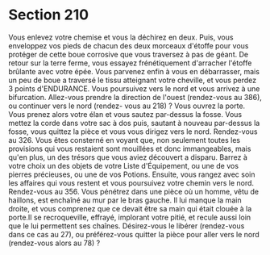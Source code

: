 # Section 210

Vous enlevez votre chemise et vous la déchirez en deux. Puis, vous enveloppez vos pieds
de chacun des deux morceaux d'étoffe pour vous protéger de cette boue corrosive que
vous traversez à pas de géant. De retour sur la terre ferme, vous essayez frénétiquement
d'arracher l'étoffe brûlante avec votre épée. Vous parvenez enfin à vous en débarrasser,
mais un peu de boue a traversé le tissu atteignant votre cheville, et vous perdez 3 points
d'ENDURANCE. Vous poursuivez vers le nord et vous arrivez à une bifurcation. Allez-vous
prendre la direction de l'ouest (rendez-vous au 386), ou continuer vers le nord (rendez-
vous au 218) ?
Vous ouvrez la porte. Vous prenez alors votre élan et vous sautez par-dessus la fosse.
Vous mettez la corde dans votre sac à dos puis, sautant à nouveau par-dessus la fosse,
vous quittez la pièce et vous vous dirigez vers le nord. Rendez-vous au 326.
Vous êtes consterné en voyant que, non seulement toutes les provisions qui vous restaient
sont mouillées et donc immangeables, mais qu'en plus, un des trésors que vous aviez
découvert a disparu. Barrez à votre choix un des objets de votre Liste d'Équipement, ou
une de vos pierres précieuses, ou une de vos Potions. Ensuite, vous rangez avec soin les
affaires qui vous restent et vous poursuivez votre chemin vers le nord. Rendez-vous au
356.
Vous pénétrez dans une pièce où un homme, vêtu de haillons, est enchaîné au mur par le
bras gauche. Il lui manque la main droite, et vous comprenez que ce devait être sa main
qui était clouée à la porte.Il se recroqueville, effrayé, implorant votre pitié, et recule aussi
loin que le lui permettent ses chaînes. Désirez-vous le libérer (rendez-vous dans ce cas au
27), ou préférez-vous quitter la pièce pour aller vers le nord (rendez-vous alors au 78) ?